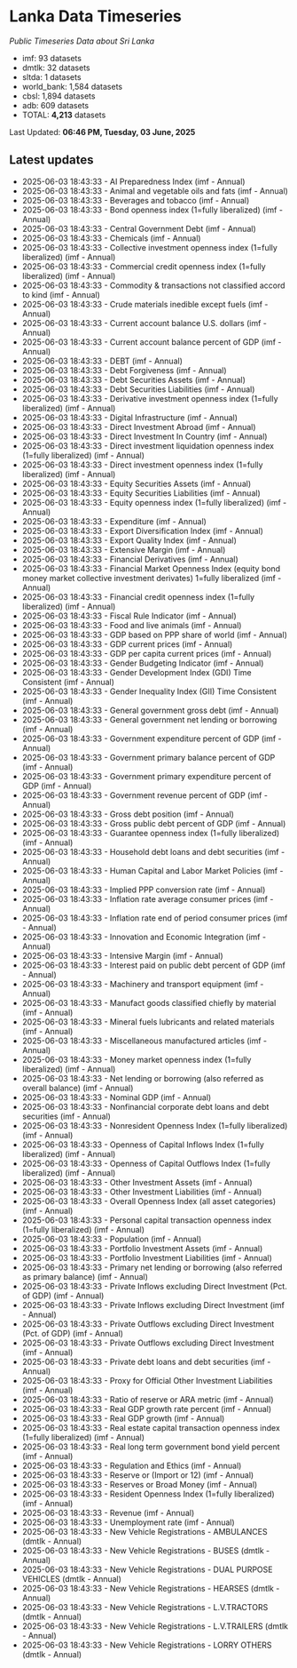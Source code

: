 # Lanka Data Timeseries
*Public Timeseries Data about Sri Lanka*

* imf: 93 datasets
* dmtlk: 32 datasets
* sltda: 1 datasets
* world_bank: 1,584 datasets
* cbsl: 1,894 datasets
* adb: 609 datasets
* TOTAL: **4,213** datasets

Last Updated: **06:46 PM, Tuesday, 03 June, 2025**

## Latest updates

* 2025-06-03 18:43:33 - AI Preparedness Index (imf - Annual)
* 2025-06-03 18:43:33 - Animal and vegetable oils and fats (imf - Annual)
* 2025-06-03 18:43:33 - Beverages and tobacco (imf - Annual)
* 2025-06-03 18:43:33 - Bond openness index (1=fully liberalized) (imf - Annual)
* 2025-06-03 18:43:33 - Central Government Debt (imf - Annual)
* 2025-06-03 18:43:33 - Chemicals (imf - Annual)
* 2025-06-03 18:43:33 - Collective investment openness index (1=fully liberalized) (imf - Annual)
* 2025-06-03 18:43:33 - Commercial credit openness index (1=fully liberalized) (imf - Annual)
* 2025-06-03 18:43:33 - Commodity & transactions not classified accord to kind (imf - Annual)
* 2025-06-03 18:43:33 - Crude materials inedible except fuels (imf - Annual)
* 2025-06-03 18:43:33 - Current account balance U.S. dollars (imf - Annual)
* 2025-06-03 18:43:33 - Current account balance percent of GDP (imf - Annual)
* 2025-06-03 18:43:33 - DEBT (imf - Annual)
* 2025-06-03 18:43:33 - Debt Forgiveness (imf - Annual)
* 2025-06-03 18:43:33 - Debt Securities Assets (imf - Annual)
* 2025-06-03 18:43:33 - Debt Securities Liabilities (imf - Annual)
* 2025-06-03 18:43:33 - Derivative investment openness index (1=fully liberalized) (imf - Annual)
* 2025-06-03 18:43:33 - Digital Infrastructure (imf - Annual)
* 2025-06-03 18:43:33 - Direct Investment Abroad (imf - Annual)
* 2025-06-03 18:43:33 - Direct Investment In Country (imf - Annual)
* 2025-06-03 18:43:33 - Direct investment liquidation openness index (1=fully liberalized) (imf - Annual)
* 2025-06-03 18:43:33 - Direct investment openness index (1=fully liberalized) (imf - Annual)
* 2025-06-03 18:43:33 - Equity Securities Assets (imf - Annual)
* 2025-06-03 18:43:33 - Equity Securities Liabilities (imf - Annual)
* 2025-06-03 18:43:33 - Equity openness index (1=fully liberalized) (imf - Annual)
* 2025-06-03 18:43:33 - Expenditure (imf - Annual)
* 2025-06-03 18:43:33 - Export Diversification Index (imf - Annual)
* 2025-06-03 18:43:33 - Export Quality Index (imf - Annual)
* 2025-06-03 18:43:33 - Extensive Margin (imf - Annual)
* 2025-06-03 18:43:33 - Financial Derivatives (imf - Annual)
* 2025-06-03 18:43:33 - Financial Market Openness Index (equity bond money market collective investment derivates) 1=fully liberalized (imf - Annual)
* 2025-06-03 18:43:33 - Financial credit openness index (1=fully liberalized) (imf - Annual)
* 2025-06-03 18:43:33 - Fiscal Rule Indicator (imf - Annual)
* 2025-06-03 18:43:33 - Food and live animals (imf - Annual)
* 2025-06-03 18:43:33 - GDP based on PPP share of world (imf - Annual)
* 2025-06-03 18:43:33 - GDP current prices (imf - Annual)
* 2025-06-03 18:43:33 - GDP per capita current prices (imf - Annual)
* 2025-06-03 18:43:33 - Gender Budgeting Indicator (imf - Annual)
* 2025-06-03 18:43:33 - Gender Development Index (GDI) Time Consistent (imf - Annual)
* 2025-06-03 18:43:33 - Gender Inequality Index (GII) Time Consistent (imf - Annual)
* 2025-06-03 18:43:33 - General government gross debt (imf - Annual)
* 2025-06-03 18:43:33 - General government net lending or borrowing (imf - Annual)
* 2025-06-03 18:43:33 - Government expenditure percent of GDP (imf - Annual)
* 2025-06-03 18:43:33 - Government primary balance percent of GDP (imf - Annual)
* 2025-06-03 18:43:33 - Government primary expenditure percent of GDP (imf - Annual)
* 2025-06-03 18:43:33 - Government revenue percent of GDP (imf - Annual)
* 2025-06-03 18:43:33 - Gross debt position (imf - Annual)
* 2025-06-03 18:43:33 - Gross public debt percent of GDP (imf - Annual)
* 2025-06-03 18:43:33 - Guarantee openness index (1=fully liberalized) (imf - Annual)
* 2025-06-03 18:43:33 - Household debt loans and debt securities (imf - Annual)
* 2025-06-03 18:43:33 - Human Capital and Labor Market Policies (imf - Annual)
* 2025-06-03 18:43:33 - Implied PPP conversion rate (imf - Annual)
* 2025-06-03 18:43:33 - Inflation rate average consumer prices (imf - Annual)
* 2025-06-03 18:43:33 - Inflation rate end of period consumer prices (imf - Annual)
* 2025-06-03 18:43:33 - Innovation and Economic Integration (imf - Annual)
* 2025-06-03 18:43:33 - Intensive Margin (imf - Annual)
* 2025-06-03 18:43:33 - Interest paid on public debt percent of GDP (imf - Annual)
* 2025-06-03 18:43:33 - Machinery and transport equipment (imf - Annual)
* 2025-06-03 18:43:33 - Manufact goods classified chiefly by material (imf - Annual)
* 2025-06-03 18:43:33 - Mineral fuels lubricants and related materials (imf - Annual)
* 2025-06-03 18:43:33 - Miscellaneous manufactured articles (imf - Annual)
* 2025-06-03 18:43:33 - Money market openness index (1=fully liberalized) (imf - Annual)
* 2025-06-03 18:43:33 - Net lending or borrowing (also referred as overall balance) (imf - Annual)
* 2025-06-03 18:43:33 - Nominal GDP (imf - Annual)
* 2025-06-03 18:43:33 - Nonfinancial corporate debt loans and debt securities (imf - Annual)
* 2025-06-03 18:43:33 - Nonresident Openness Index (1=fully liberalized) (imf - Annual)
* 2025-06-03 18:43:33 - Openness of Capital Inflows Index (1=fully liberalized) (imf - Annual)
* 2025-06-03 18:43:33 - Openness of Capital Outflows Index (1=fully liberalized) (imf - Annual)
* 2025-06-03 18:43:33 - Other Investment Assets (imf - Annual)
* 2025-06-03 18:43:33 - Other Investment Liabilities (imf - Annual)
* 2025-06-03 18:43:33 - Overall Openness Index (all asset categories) (imf - Annual)
* 2025-06-03 18:43:33 - Personal capital transaction openness index (1=fully liberalized) (imf - Annual)
* 2025-06-03 18:43:33 - Population (imf - Annual)
* 2025-06-03 18:43:33 - Portfolio Investment Assets (imf - Annual)
* 2025-06-03 18:43:33 - Portfolio Investment Liabilities (imf - Annual)
* 2025-06-03 18:43:33 - Primary net lending or borrowing (also referred as primary balance) (imf - Annual)
* 2025-06-03 18:43:33 - Private Inflows excluding Direct Investment (Pct. of GDP) (imf - Annual)
* 2025-06-03 18:43:33 - Private Inflows excluding Direct Investment (imf - Annual)
* 2025-06-03 18:43:33 - Private Outflows excluding Direct Investment (Pct. of GDP) (imf - Annual)
* 2025-06-03 18:43:33 - Private Outflows excluding Direct Investment (imf - Annual)
* 2025-06-03 18:43:33 - Private debt loans and debt securities (imf - Annual)
* 2025-06-03 18:43:33 - Proxy for Official Other Investment Liabilities (imf - Annual)
* 2025-06-03 18:43:33 - Ratio of reserve or ARA metric (imf - Annual)
* 2025-06-03 18:43:33 - Real GDP growth rate percent (imf - Annual)
* 2025-06-03 18:43:33 - Real GDP growth (imf - Annual)
* 2025-06-03 18:43:33 - Real estate capital transaction openness index (1=fully liberalized) (imf - Annual)
* 2025-06-03 18:43:33 - Real long term government bond yield percent (imf - Annual)
* 2025-06-03 18:43:33 - Regulation and Ethics (imf - Annual)
* 2025-06-03 18:43:33 - Reserve or (Import or 12) (imf - Annual)
* 2025-06-03 18:43:33 - Reserves or Broad Money (imf - Annual)
* 2025-06-03 18:43:33 - Resident Openness Index (1=fully liberalized) (imf - Annual)
* 2025-06-03 18:43:33 - Revenue (imf - Annual)
* 2025-06-03 18:43:33 - Unemployment rate (imf - Annual)
* 2025-06-03 18:43:33 - New Vehicle Registrations - AMBULANCES (dmtlk - Annual)
* 2025-06-03 18:43:33 - New Vehicle Registrations - BUSES (dmtlk - Annual)
* 2025-06-03 18:43:33 - New Vehicle Registrations - DUAL PURPOSE VEHICLES (dmtlk - Annual)
* 2025-06-03 18:43:33 - New Vehicle Registrations - HEARSES (dmtlk - Annual)
* 2025-06-03 18:43:33 - New Vehicle Registrations - L.V.TRACTORS (dmtlk - Annual)
* 2025-06-03 18:43:33 - New Vehicle Registrations - L.V.TRAILERS (dmtlk - Annual)
* 2025-06-03 18:43:33 - New Vehicle Registrations - LORRY OTHERS (dmtlk - Annual)
